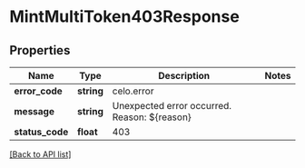 # MintMultiToken403Response

## Properties

Name | Type | Description | Notes
------------ | ------------- | ------------- | -------------
**error_code** | **string** | celo.error |
**message** | **string** | Unexpected error occurred. Reason: ${reason} |
**status_code** | **float** | 403 |

[[Back to API list]](../../README.md#api-endpoints)
